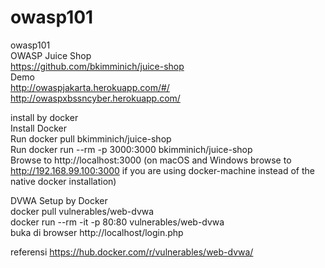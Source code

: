 # owasp101
owasp101<br>
OWASP Juice Shop<br>
https://github.com/bkimminich/juice-shop<br>
Demo <br>
http://owaspjakarta.herokuapp.com/#/<br>
http://owaspxbssncyber.herokuapp.com/<br>


install by docker<br>
Install Docker<br>
Run docker pull bkimminich/juice-shop<br>
Run docker run --rm -p 3000:3000 bkimminich/juice-shop<br>
Browse to http://localhost:3000 (on macOS and Windows browse to http://192.168.99.100:3000 if you are using docker-machine instead of the native docker installation)<br>


DVWA Setup by Docker<br>
docker pull vulnerables/web-dvwa<br>
docker run --rm -it -p 80:80 vulnerables/web-dvwa<br>
buka di browser http://localhost/login.php

referensi https://hub.docker.com/r/vulnerables/web-dvwa/
